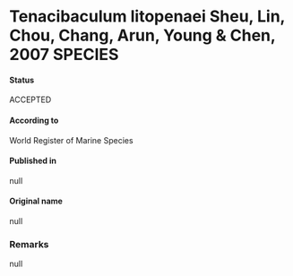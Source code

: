# Tenacibaculum litopenaei Sheu, Lin, Chou, Chang, Arun, Young & Chen, 2007 SPECIES

#### Status
ACCEPTED

#### According to
World Register of Marine Species

#### Published in
null

#### Original name
null

### Remarks
null